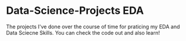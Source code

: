 # Data-Science-Projects EDA
 The projects I've done over the course of time for praticing my EDA and Data Sciecne Skills. You can check the code out and also learn!
